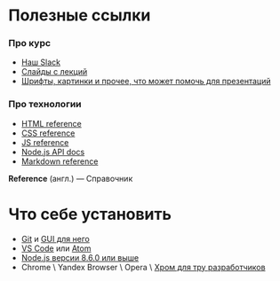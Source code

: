 # Полезные ссылки

### Про курс
 - [Наш Slack][a-slack-our]
 - [Слайды с лекций][a-slides]
 - [Шрифты, картинки и прочее, что может помочь для презентаций][a-assets]

### Про технологии
 - [HTML reference][a-html-ref]
 - [CSS reference][a-css-ref]
 - [JS reference][a-js-ref]
 - [Node.js API docs][a-node-ref]
 - [Markdown reference][a-md-ref]

 **Reference** (англ.) — Справочник

#  Что себе установить
 - [Git][a-git] и [GUI для него][a-gitkraken]
 - [VS Code][a-vscode] или [Atom][a-atom]
 - [Node.js версии 8.6.0 или выше][a-node]
 - Chrome \ Yandex Browser \ Opera \ [Хром для тру разработчиков][a-canary]


[a-slides]: https://github.com/VsevolodTrofimov/am-cp-frontend/tree/master/Slides
[a-assets]: https://github.com/VsevolodTrofimov/am-cp-frontend/Slides
[a-slack-our]: https://join.slack.com/t/am-cp-frontend/shared_invite/enQtMjUyMDgwMzgyODgwLTdlZTNjNGViYmQ0OTFkZDZhOTg0NTU2NTQxNjgyNmU1NTg2OGY3ZGU5OTY5NGFjNzIzMGU0YWRjZjI1YTAxMDI

[a-atom]: https://atom.io/
[a-vscode]: https://code.visualstudio.com/
[a-canary]: https://www.google.ru/chrome/browser/canary.html
[a-gitkraken]: https://www.gitkraken.com/


[a-git]: https://git-scm.com/
[a-node]: https://nodejs.org/en/

[a-md-ref]: https://github.com/adam-p/markdown-here/wiki/Markdown-Cheatsheet
[a-js-ref]: https://developer.mozilla.org/en-US/docs/Web/JavaScript/Reference
[a-css-ref]: https://www.w3schools.com/cssref/
[a-html-ref]: https://developer.mozilla.org/en-US/docs/Web/HTML/Element
[a-node-ref]: https://nodejs.org/dist/latest-v8.x/docs/api/
